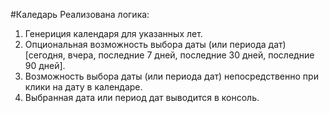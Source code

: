 #Каледарь
Реализована логика:
1. Генериция календаря для указанных лет.
2. Опциональная возможность выбора даты (или периода дат) [сегодня, вчера, последние 7 дней, последние 30 дней, последние 90 дней].
3. Возможность выбора даты (или периода дат) непосредственно при клики на дату в календаре.
4. Выбранная дата или период дат выводится в консоль.
